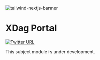 ![tailwind-nextjs-banner](/public/static/images/XDagEcosystem.png)

# XDag Portal

[![Twitter URL](https://img.shields.io/twitter/url?style=social&url=https%3A%2F%2Ftwitter.com%2Ftimlrxx)](https://twitter.com/XDAG_Community)

This subject module is under development.

